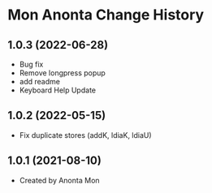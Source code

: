 Mon Anonta Change History
====================

1.0.3 (2022-06-28)
-----------------
* Bug fix
* Remove longpress popup
* add readme
* Keyboard Help Update

1.0.2 (2022-05-15)
------------------
* Fix duplicate stores (addK, ldiaK, ldiaU)

1.0.1 (2021-08-10)
----------------
* Created by Anonta Mon
